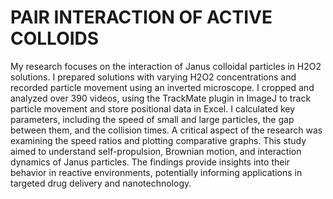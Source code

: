 # PAIR INTERACTION OF ACTIVE COLLOIDS
My research focuses on the interaction of Janus colloidal particles in H2O2 solutions. I prepared solutions with varying H2O2 concentrations and recorded particle movement using an inverted microscope. I cropped and analyzed over 390 videos, using the TrackMate plugin in ImageJ to track particle movement and store positional data in Excel. I calculated key parameters, including the speed of small and large particles, the gap between them, and the collision times. A critical aspect of the research was examining the speed ratios and plotting comparative graphs. This study aimed to understand self-propulsion, Brownian motion, and interaction dynamics of Janus particles. The findings provide insights into their behavior in reactive environments, potentially informing applications in targeted drug delivery and nanotechnology.
